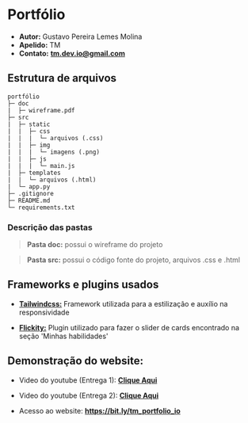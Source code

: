 # Portfólio

- **Autor:** Gustavo Pereira Lemes Molina
- **Apelido:** TM
- **Contato:** **tm.dev.io@gmail.com**

## Estrutura de arquivos

```
portfólio
├─ doc
|  ├─ wireframe.pdf
├─ src
|  ├─ static
|  |  ├─ css
|  |  |  └─ arquivos (.css)
|  |  ├─ img
|  |  |  └─ imagens (.png)
|  |  ├─ js
|  |  |  └─ main.js  
|  ├─ templates
|  |  └─ arquivos (.html)
|  └─ app.py
├─ .gitignore
├─ README.md
└─ requirements.txt
 ```
### Descrição das pastas
 > **Pasta doc:** possui o wireframe do projeto

 > **Pasta src:** possui o código fonte do projeto, arquivos .css e .html


## Frameworks e plugins usados
- **[Tailwindcss:](https://tailwindcss.com/)** Framework utilizada para a estilização e auxílio na responsividade

- **[Flickity:](https://flickity.metafizzy.co/)** Plugin utilizado para fazer o slider de cards encontrado na seção 'Minhas habilidades' 


## Demonstração do website:

- Video do youtube (Entrega 1): **[Clique Aqui](https://youtu.be/bQM_nEK4sHw)**

- Video do youtube (Entrega 2): **[Clique Aqui](https://youtu.be/bQM_nEK4sHw)**


- Acesso ao website: **https://bit.ly/tm_portfolio_io**
